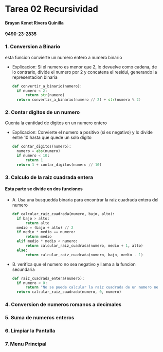 # Tarea 02 Recursividad
#### Brayan Kenet Rivera Quinilla
#### 9490-23-2835

### 1. Conversion a Binario
esta funcion convierte un numero entero a numero binario
- Explicacion:
  Si el numero es menor que 2, lo devuelve como cadena, de lo contrario, divide el numero por 2 y concatena el residui, generando la representacion binaria
  ```Python
  def convertir_a_binario(numero):
    if numero < 2:
        return str(numero)
    return convertir_a_binario(numero // 2) + str(numero % 2)
  ```
### 2. Contar digitos de un numero
Cuenta la cantidad de digitos en un numero entero
- Explicacion:
  Convierte el numero a positivo (si es negativo) y lo divide entre 10 hasta que quede un solo digito
  ```Python
  def contar_digitos(numero):
    numero = abs(numero)
    if numero < 10:
        return 1
    return 1 + contar_digitos(numero // 10)
  ```
### 3. Calculo de la raiz cuadrada entera
#### Esta parte se divide en dos funciones
- A. Usa una busquedda binaria para encontrar la raiz cuadrada entera del numero
  ```Python
  def calcular_raiz_cuadrada(numero, bajo, alto):
    if bajo > alto:
        return alto
    medio = (bajo + alto) // 2
    if medio * medio == numero:
        return medio
    elif medio * medio < numero:
        return calcular_raiz_cuadrada(numero, medio + 1, alto)
    else:
        return calcular_raiz_cuadrada(numero, bajo, medio - 1)

  ```
- B. verifica que el numero no sea negativo y llama a la funcion secundaria
  ```Python
  def raiz_cuadrada_entera(numero):
    if numero < 0:
        return "No se puede calcular la raiz cuadrada de un numero negativo"
    return calcular_raiz_cuadrada(numero, 0, numero)

  ```
### 4. Conversion de numeros romanos a decimales
### 5. Suma de numeros enteros
### 6. Limpiar la Pantalla
### 7. Menu Principal
